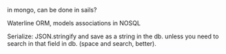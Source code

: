 in mongo, can be done in sails?

Waterline ORM, models associations in NOSQL


Serialize:
JSON.stringify and save as a string in the db.
unless you need to search in that field in db.
(space and search, better).


<!-- If need to search in db, elastic search, full text search -->
